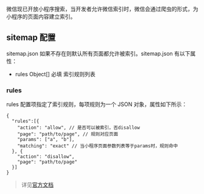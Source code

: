 微信现已开放小程序搜索，当开发者允许微信索引时，微信会通过爬虫的形式，为小程序的页面内容建立索引。

## sitemap 配置

sitemap.json 如果不存在则默认所有页面都允许被索引。sitemap.json 有以下属性：

- rules Object[] 必填 索引规则列表

### rules

rules 配置项指定了索引规则，每项规则为一个 JSON 对象，属性如下所示：

```
{
  "rules":[{
    "action": "allow", // 是否可以被索引，否disallow
    "page": "path/to/page", // 规则对应页面
    "params": ["a", "b"],
    "matching": "exact" // 当小程序页面参数列表等于params时，规则命中
  }, {
    "action": "disallow",
    "page": "path/to/page"
  }]
}
```

> 详见[官方文档](https://developers.weixin.qq.com/miniprogram/dev/reference/configuration/sitemap.html)
